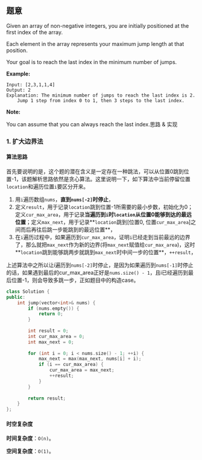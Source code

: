 ## 题意

Given an array of non-negative integers, you are initially positioned at the first index of the array.

Each element in the array represents your maximum jump length at that position.

Your goal is to reach the last index in the minimum number of jumps.

**Example:**

```
Input: [2,3,1,1,4]
Output: 2
Explanation: The minimum number of jumps to reach the last index is 2.
    Jump 1 step from index 0 to 1, then 3 steps to the last index.
```

**Note:**

You can assume that you can always reach the last index.思路 & 实现

### 1. 扩大边界法

#### **算法思路**

首先要说明的是，这个题的潜在含义是一定存在一种跳法，可以从位置0跳到位置-1，该题解析思路依然是贪心算法。这里说明一下，如下算法中当前停留位置`location`和遍历位置`i`要区分开来。

1. 用`i`遍历数组`nums`，**直到`nums[-2]`时停止**，
2. 定义`result`，用于记录`location`跳到位置-1所需要的最小步数，初始化为0；定义`cur_max_area`，用于记录**当遍历到`i`时`location`从位置0能够到达的最远位置**；定义`max_next`，用于记录**`location`跳到[位置0, 位置`cur_max_area`]之间而后再往后跳一步能跳到的最远位置**，
3. 在`i`遍历过程中，如果遍历到`cur_max_area`，证明`i`已经走到当前最远的边界了，那么就把`max_next`作为新的边界(将`max_next`赋值给`cur_max_area`)，这时**`location`跳到能够跳两步就跳到`max_next`时中间一步的位置**，`++result`，

上述算法中之所以让i遍历到`nums[-2]`时停止，是因为如果遍历到`nums[-1]`时停止的话，如果遇到最后的cur_max_area正好是`nums.size() - 1`，且i已经遍历到最后位置-1，则会导致多跳一步，正如题目中的构造case。

```C++
class Solution {
public:
    int jump(vector<int>& nums) {
        if (nums.empty()) {
            return 0;
        } 
        
        int result = 0;
      	int cur_max_area = 0; 
        int max_next = 0;
        
        for (int i = 0; i < nums.size() - 1; ++i) {
            max_next = max(max_next, nums[i] + i);
            if (i == cur_max_area) {
                cur_max_area = max_next;
                ++result;
            }
        }
        
        return result;
    }
};
```

#### **时空复杂度**

**时间复杂度**：`O(n)`。

**空间复杂度**：`O(1)`。